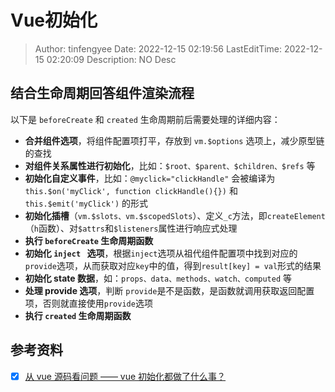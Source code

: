 # Vue初始化 <!-- omit in toc -->

> Author: tinfengyee
> Date: 2022-12-15 02:19:56
> LastEditTime: 2022-12-15 02:20:09
> Description: NO Desc

## 结合生命周期回答组件渲染流程

以下是 `beforeCreate` 和 `created` 生命周期前后需要处理的详细内容：

- **合并组件选项**，将组件配置项打平，存放到 `vm.$options` 选项上，减少原型链的查找
- **对组件关系属性进行初始化**，比如：`$root、$parent、$children、$refs` 等
- **初始化自定义事件**，比如：`@myclick="clickHandle"` 会被编译为`this.$on('myClick', function clickHandle(){})` 和 `this.$emit('myClick')` 的形式
- **初始化插槽**（`vm.$slots、vm.$scopedSlots`）、定义`_c`方法，即`createElement`（`h`函数）、对`$attrs`和`$listeners`属性进行响应式处理
- **执行 `beforeCreate` 生命周期函数**
- **初始化 `inject ` 选项**，根据`inject`选项从祖代组件配置项中找到对应的`provide`选项，从而获取对应`key`中的值，得到`result[key] = val`形式的结果
- **初始化 state 数据**，如：`props、data、methods、watch、computed` 等
- **处理 provide 选项**，判断 `provide`是不是函数，是函数就调用获取返回配置项，否则就直接使用`provide`选项
- **执行 `created` 生命周期函数**

## 参考资料

- [x] [从 vue 源码看问题 —— vue 初始化都做了什么事？](https://juejin.cn/post/7038058903799595022)
